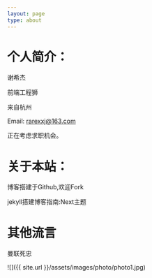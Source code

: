 ```yaml
---
layout: page
type: about
---
```


# 个人简介：

   谢希杰

   前端工程狮

   来自杭州

   Email: rarexxj@163.com

   正在考虑求职机会。

# 关于本站：

   博客搭建于Github,欢迎Fork

   jekyll搭建博客指南:Next主题

# 其他流言
    
   曼联死忠

![]({{ site.url }}/assets/images/photo/photo1.jpg)
